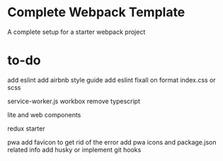 # Complete Webpack Template

A complete setup for a starter webpack project

# to-do
add eslint
add airbnb style guide
add eslint fixall on format
index.css or scss

service-worker.js workbox
remove typescript

lite and web components

redux starter

pwa
add favicon to get rid of the error
add pwa icons and package.json related info
add husky or implement git hooks

